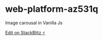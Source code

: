 # web-platform-az531q
Image carousal in Vanilla Js

[Edit on StackBlitz ⚡️](https://stackblitz.com/edit/web-platform-az531q)
